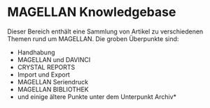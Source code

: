 # MAGELLAN Knowledgebase

Dieser Bereich enthält eine Sammlung von Artikel zu verschiedenen Themen rund um MAGELLAN. 
Die groben Überpunkte sind:

* Handhabung
* MAGELLAN und DAVINCI
* CRYSTAL REPORTS
* Import und Export
* MAGELLAN Seriendruck
* MAGELLAN BIBLIOTHEK
* und einige ältere Punkte unter dem Unterpunkt Archiv*
